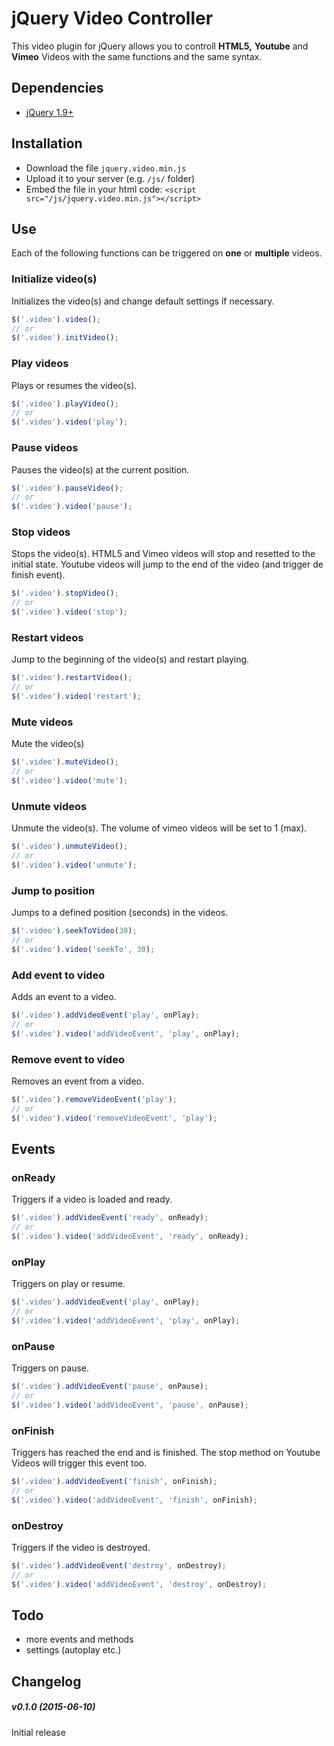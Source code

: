 jQuery Video Controller
==============
This video plugin for jQuery allows you to controll **HTML5,** **Youtube** and **Vimeo** Videos with the same functions and the same syntax.

## Dependencies
* <a href="http://jquery.com/" target="_blank">jQuery 1.9+</a>

## Installation
* Download the file `jquery.video.min.js`
* Upload it to your server (e.g. `/js/` folder)
* Embed the file in your html code: `<script src="/js/jquery.video.min.js"></script>`

## Use

Each of the following functions can be triggered on **one** or **multiple** videos.

### Initialize video(s)
Initializes the video(s) and change default settings if necessary.
```javascript
$('.video').video();
// or
$('.video').initVideo();
```

### Play videos
Plays or resumes the video(s).
```javascript
$('.video').playVideo();
// or
$('.video').video('play');
```

### Pause videos
Pauses the video(s) at the current position.
```javascript
$('.video').pauseVideo();
// or
$('.video').video('pause');
```

### Stop videos
Stops the video(s). HTML5 and Vimeo videos will stop and resetted to the initial state. Youtube videos will jump to the end of the video (and trigger de finish event).
```javascript
$('.video').stopVideo();
// or
$('.video').video('stop');
```
### Restart videos
Jump to the beginning of the video(s) and restart playing.
```javascript
$('.video').restartVideo();
// or
$('.video').video('restart');
```
### Mute videos
Mute the video(s)
```javascript
$('.video').muteVideo();
// or
$('.video').video('mute');
```
### Unmute videos
Unmute the video(s). The volume of vimeo videos will be set to 1 (max).
```javascript
$('.video').unmuteVideo();
// or
$('.video').video('unmute');
```
### Jump to position
Jumps to a defined position (seconds) in the videos.
```javascript
$('.video').seekToVideo(30);
// or
$('.video').video('seekTo', 30);
```
### Add event to video
Adds an event to a video.
```javascript
$('.video').addVideoEvent('play', onPlay);
// or
$('.video').video('addVideoEvent', 'play', onPlay);
```
### Remove event to video
Removes an event from a video.
```javascript
$('.video').removeVideoEvent('play');
// or
$('.video').video('removeVideoEvent', 'play');
```
## Events
### onReady
Triggers if a video is loaded and ready.
```javascript
$('.video').addVideoEvent('ready', onReady);
// or
$('.video').video('addVideoEvent', 'ready', onReady);
```
### onPlay
Triggers on play or resume.
```javascript
$('.video').addVideoEvent('play', onPlay);
// or
$('.video').video('addVideoEvent', 'play', onPlay);
```
### onPause
Triggers on pause.
```javascript
$('.video').addVideoEvent('pause', onPause);
// or
$('.video').video('addVideoEvent', 'pause', onPause);
```
### onFinish
Triggers has reached the end and is finished. The stop method on Youtube Videos will trigger this event too.
```javascript
$('.video').addVideoEvent('finish', onFinish);
// or
$('.video').video('addVideoEvent', 'finish', onFinish);
```
### onDestroy
Triggers if the video is destroyed.
```javascript
$('.video').addVideoEvent('destroy', onDestroy);
// or
$('.video').video('addVideoEvent', 'destroy', onDestroy);
```
## Todo
* more events and methods
* settings (autoplay etc.)

## Changelog
##### v0.1.0 (2015-06-10)
Initial release